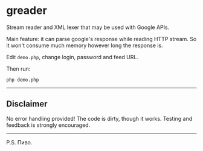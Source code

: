 greader
=======

Stream reader and XML lexer that may be used with Google APIs.

Main feature: it can parse google's response while reading HTTP stream.
So it won't consume much memory however long the response is.

Edit `demo.php`, change login, password and feed URL.

Then run:

	php demo.php

-----------

## Disclaimer

No error handling provided! The code is dirty, though it works.
Testing and feedback is strongly encouraged.

-----------

P.S. Пиво.
